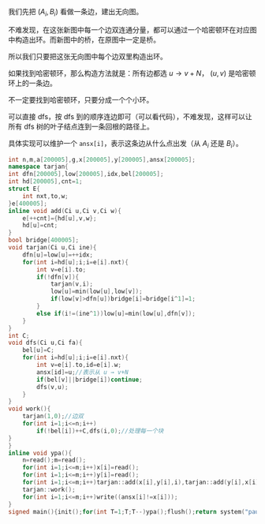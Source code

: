 我们先把 $(A_i,B_i)$ 看做一条边，建出无向图。

不难发现，在这张新图中每一个边双连通分量，都可以通过一个哈密顿环在对应图中构造出环。而新图中的桥，在原图中一定是桥。

所以我们只要把这张无向图中每个边双里构造出环。

如果找到哈密顿环，那么构造方法就是：所有边都选 $u\to v+N$， $(u,v)$ 是哈密顿环上的一条边。

不一定要找到哈密顿环，只要分成一个个小环。

可以直接 dfs，按 dfs 到的顺序连边即可（可以看代码），不难发现，这样可以让所有 dfs 树的叶子结点连到一条回根的路径上。

具体实现可以维护一个 `ansx[i]`，表示这条边从什么点出发（从 $A_i$ 还是 $B_i$）。

```cpp
int n,m,a[200005],g,x[200005],y[200005],ansx[200005];
namespace tarjan{
int dfn[200005],low[200005],idx,bel[200005];
int hd[200005],cnt=1;
struct E{
    int nxt,to,w;
}e[400005];
inline void add(Ci u,Ci v,Ci w){
    e[++cnt]={hd[u],v,w};
    hd[u]=cnt;
}
bool bridge[400005];
void tarjan(Ci u,Ci ine){
    dfn[u]=low[u]=++idx;
    for(int i=hd[u];i;i=e[i].nxt){
        int v=e[i].to;
        if(!dfn[v]){
            tarjan(v,i);
            low[u]=min(low[u],low[v]);
            if(low[v]>dfn[u])bridge[i]=bridge[i^1]=1;
        }
        else if(i!=(ine^1))low[u]=min(low[u],dfn[v]);
    }
}
int C;
void dfs(Ci u,Ci fa){
    bel[u]=C;
    for(int i=hd[u];i;i=e[i].nxt){
        int v=e[i].to,id=e[i].w;
        ansx[id]=u;//表示从 u → v+N
        if(bel[v]||bridge[i])continue;
        dfs(v,u);
    }
}
void work(){
    tarjan(1,0);//边双
    for(int i=1;i<=n;i++)
        if(!bel[i])++C,dfs(i,0);//处理每一个块
}
}
inline void ypa(){
    n=read();m=read();
    for(int i=1;i<=m;i++)x[i]=read();
    for(int i=1;i<=m;i++)y[i]=read();
    for(int i=1;i<=m;i++)tarjan::add(x[i],y[i],i),tarjan::add(y[i],x[i],i);
    tarjan::work();
    for(int i=1;i<=m;i++)write((ansx[i]!=x[i]));
}
signed main(){init();for(int T=1;T;T--)ypa();flush();return system("pause"),0;}
```